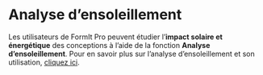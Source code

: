# Analyse d’ensoleillement

Les utilisateurs de FormIt Pro peuvent étudier l’**impact solaire et énergétique** des conceptions à l’aide de la fonction **Analyse d’ensoleillement**. Pour en savoir plus sur l’analyse d’ensoleillement et son utilisation, [cliquez ici](https://windows.help.formit.autodesk.com/v/french/formit-primer/part-ii/2.9-solar-and-insight-energy-analysis).

